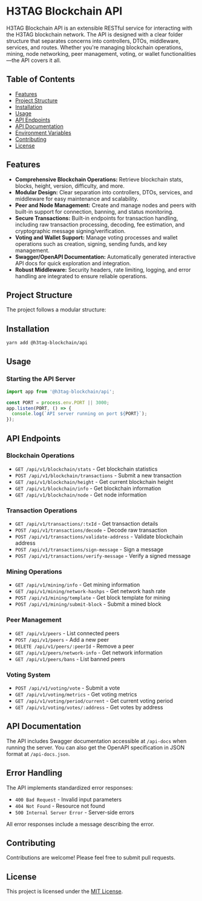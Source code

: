 # H3TAG Blockchain API

H3TAG Blockchain API is an extensible RESTful service for interacting with the H3TAG blockchain network. The API is designed with a clear folder structure that separates concerns into controllers, DTOs, middleware, services, and routes. Whether you're managing blockchain operations, mining, node networking, peer management, voting, or wallet functionalities—the API covers it all.

## Table of Contents

- [Features](#features)
- [Project Structure](#project-structure)
- [Installation](#installation)
- [Usage](#usage)
- [API Endpoints](#api-endpoints)
- [API Documentation](#api-documentation)
- [Environment Variables](#environment-variables)
- [Contributing](#contributing)
- [License](#license)

## Features

- **Comprehensive Blockchain Operations:** Retrieve blockchain stats, blocks, height, version, difficulty, and more.
- **Modular Design:** Clear separation into controllers, DTOs, services, and middleware for easy maintenance and scalability.
- **Peer and Node Management:** Create and manage nodes and peers with built-in support for connection, banning, and status monitoring.
- **Secure Transactions:** Built-in endpoints for transaction handling, including raw transaction processing, decoding, fee estimation, and cryptographic message signing/verification.
- **Voting and Wallet Support:** Manage voting processes and wallet operations such as creation, signing, sending funds, and key management.
- **Swagger/OpenAPI Documentation:** Automatically generated interactive API docs for quick exploration and integration.
- **Robust Middleware:** Security headers, rate limiting, logging, and error handling are integrated to ensure reliable operations.

## Project Structure

The project follows a modular structure:

## Installation

```bash
yarn add @h3tag-blockchain/api
```

## Usage

### Starting the API Server

```typescript
import app from '@h3tag-blockchain/api';

const PORT = process.env.PORT || 3000;
app.listen(PORT, () => {
  console.log(`API server running on port ${PORT}`);
});
```

## API Endpoints

### Blockchain Operations

- `GET /api/v1/blockchain/stats` - Get blockchain statistics
- `POST /api/v1/blockchain/transactions` - Submit a new transaction
- `GET /api/v1/blockchain/height` - Get current blockchain height
- `GET /api/v1/blockchain/info` - Get blockchain information
- `GET /api/v1/blockchain/node` - Get node information

### Transaction Operations

- `GET /api/v1/transactions/:txId` - Get transaction details
- `POST /api/v1/transactions/decode` - Decode raw transaction
- `POST /api/v1/transactions/validate-address` - Validate blockchain address
- `POST /api/v1/transactions/sign-message` - Sign a message
- `POST /api/v1/transactions/verify-message` - Verify a signed message

### Mining Operations

- `GET /api/v1/mining/info` - Get mining information
- `GET /api/v1/mining/network-hashps` - Get network hash rate
- `POST /api/v1/mining/template` - Get block template for mining
- `POST /api/v1/mining/submit-block` - Submit a mined block

### Peer Management

- `GET /api/v1/peers` - List connected peers
- `POST /api/v1/peers` - Add a new peer
- `DELETE /api/v1/peers/:peerId` - Remove a peer
- `GET /api/v1/peers/network-info` - Get network information
- `GET /api/v1/peers/bans` - List banned peers

### Voting System

- `POST /api/v1/voting/vote` - Submit a vote
- `GET /api/v1/voting/metrics` - Get voting metrics
- `GET /api/v1/voting/period/current` - Get current voting period
- `GET /api/v1/voting/votes/:address` - Get votes by address

## API Documentation

The API includes Swagger documentation accessible at `/api-docs` when running the server. You can also get the OpenAPI specification in JSON format at `/api-docs.json`.

## Error Handling

The API implements standardized error responses:

- `400 Bad Request` - Invalid input parameters
- `404 Not Found` - Resource not found
- `500 Internal Server Error` - Server-side errors

All error responses include a message describing the error.

## Contributing

Contributions are welcome! Please feel free to submit pull requests.

## License

This project is licensed under the [MIT License](LICENSE).
